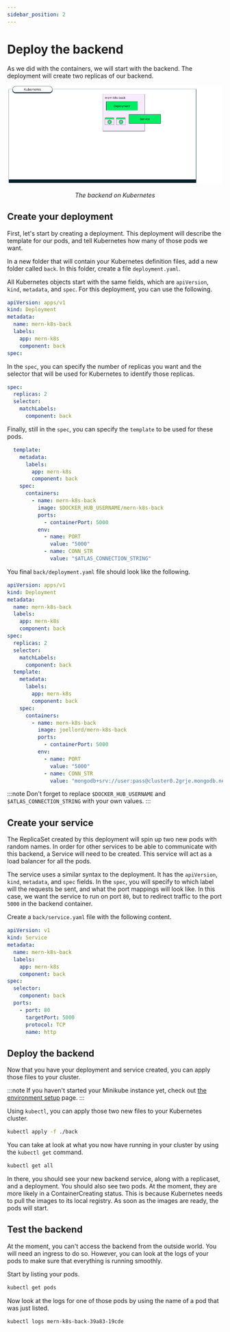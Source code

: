 ```yaml
---
sidebar_position: 2
---
```

# Deploy the backend

As we did with the containers, we will start with the backend. The deployment will create two replicas of our backend.

![Backend deployment](/img/kubernetes/back.png#center)
_<div align="center">The backend on Kubernetes</div>_

## Create your deployment
First, let's start by creating a deployment. This deployment will describe the template for our pods, and tell Kubernetes how many of those pods we want.

In a new folder that will contain your Kubernetes definition files, add a new folder called `back`. In this folder, create a file `deployment.yaml`.

All Kubernetes objects start with the same fields, which are `apiVersion`, `kind`, `metadata`, and `spec`. For this deployment, you can use the following.

```yaml
apiVersion: apps/v1
kind: Deployment
metadata:
  name: mern-k8s-back
  labels:
    app: mern-k8s
    component: back
spec:
```

In the `spec`, you can specify the number of replicas you want and the selector that will be used for Kubernetes to identify those replicas.

```yaml
spec:
  replicas: 2
  selector: 
    matchLabels:
      component: back
```

Finally, still in the `spec`, you can specify the `template` to be used for these pods. 

```yaml
  template:
    metadata: 
      labels:
        app: mern-k8s
        component: back
    spec:
      containers:
        - name: mern-k8s-back
          image: $DOCKER_HUB_USERNAME/mern-k8s-back
          ports: 
            - containerPort: 5000
          env: 
            - name: PORT
              value: "5000"
            - name: CONN_STR
              value: "$ATLAS_CONNECTION_STRING"
```

You final `back/deployment.yaml` file should look like the following.

```yaml
apiVersion: apps/v1
kind: Deployment
metadata:
  name: mern-k8s-back
  labels:
    app: mern-k8s
    component: back
spec:
  replicas: 2
  selector: 
    matchLabels:
      component: back
  template:
    metadata: 
      labels:
        app: mern-k8s
        component: back
    spec:
      containers:
        - name: mern-k8s-back
          image: joellord/mern-k8s-back
          ports: 
            - containerPort: 5000
          env: 
            - name: PORT
              value: "5000"
            - name: CONN_STR
              value: "mongodb+srv://user:pass@cluster0.2grje.mongodb.net/myFirstDatabase?retryWrites=true&w=majority"
```

:::note
Don't forget to replace `$DOCKER_HUB_USERNAME` and `$ATLAS_CONNECTION_STRING` with your own values.
:::

## Create your service

The ReplicaSet created by this deployment will spin up two new pods with random names. In order for other services to be able to communicate with this backend, a Service will need to be created. This service will act as a load balancer for all the pods.

The service uses a similar syntax to the deployment. It has the `apiVersion`, `kind`, `metadata`, and `spec` fields. In the `spec`, you will specify to which label will the requests be sent, and what the port mappings will look like. In this case, we want the service to run on port `80`, but to redirect traffic to the port `5000` in the backend container.

Create a `back/service.yaml` file with the following content.

```yaml
apiVersion: v1
kind: Service
metadata:
  name: mern-k8s-back
  labels:
    app: mern-k8s
    component: back
spec:
  selector:
    component: back
  ports:
    - port: 80
      targetPort: 5000
      protocol: TCP
      name: http
```

## Deploy the backend

Now that you have your deployment and service created, you can apply those files to your cluster. 

:::note
If you haven't started your Minikube instance yet, check out [the environment setup](/docs/environment-setup/minikube) page.
:::

Using `kubectl`, you can apply those two new files to your Kubernetes cluster.

```bash
kubectl apply -f ./back
```

You can take at look at what you now have running in your cluster by using the `kubectl get` command.

```bash
kubectl get all
```

In there, you should see your new backend service, along with a replicaset, and a deployment. You should also see two pods. At the moment, they are more likely in a ContainerCreating status. This is because Kubernetes needs to pull the images to its local registry. As soon as the images are ready, the pods will start.

## Test the backend

At the moment, you can't access the backend from the outside world. You will need an ingress to do so. However, you can look at the logs of your pods to make sure that everything is running smoothly.

Start by listing your pods.

```bash
kubectl get pods
```

Now look at the logs for one of those pods by using the name of a pod that was just listed.

```bash
kubectl logs mern-k8s-back-39a83-19cde
```